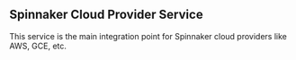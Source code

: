 Spinnaker Cloud Provider Service
------------------------------------

This service is the main integration point for Spinnaker cloud providers like AWS, GCE, etc. 